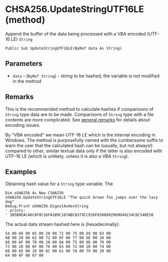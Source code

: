 # CHSA256.UpdateStringUTF16LE (method)

Append the buffer of the data being processed with a VBA encoded (UTF-16 LE) `String`

```VB
Public Sub UpdateStringUTF16LE(ByRef data As String)
```

## Parameters

- `data` - (`ByRef String`) - string to be hashed, the variable is not modified in the method

## Remarks

This is the recommended method to calculate hashes if comparisons of `String` type data are to be made. Comparisons of
`String` type with a file contents are more complicated. See [general remarks](../README.md#remarks) for details about encoding issues.

By "VBA encoded" we mean UTF-16 LE which is the internal encoding in Windows. The method is purposefully named with the
cumbersome suffix to warn the user that the calculated hash can be (usually, but not always!) compared to other, similar
textual data only if the latter is also encoded with UTF-16 LE (which is unlikely, unless it is also a VBA `String`).

## Examples

Obtaining hash value for a `String` type variable. The

```VB
Dim oSHA256 As New CSHA256
oSHA256.UpdateStringUTF16LE "The quick brown fox jumps over the lazy dog"
Debug.Print oSHA256.DigestAsHexString
' prints:
' 3B5B0EAC46C8F0C16FA1B9C187ABC8379CC936F6508892969D49234C6C540E58
```

The actual data stream hashed here is (hexadecimally):

```hex
54 00 68 00 65 00 20 00 71 00 75 00 69 00 63 00
6B 00 20 00 62 00 72 00 6F 00 77 00 6E 00 20 00
66 00 6F 00 78 00 20 00 6A 00 75 00 6D 00 70 00
73 00 20 00 6F 00 76 00 65 00 72 00 20 00 74 00
68 00 65 00 20 00 6C 00 61 00 7A 00 79 00 20 00
64 00 6F 00 67 00
```
